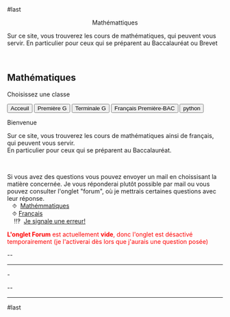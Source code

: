 <html>
 <head><title>Mathématiques</title>
    <meta charset="utf-8"/>
    <link href="style.css" rel="stylesheet" type="text/css"/>
     <link href="cit.css" rel="stylesheet" type="text/css"/>
     <script src="cit.js" data-import=""></script>
    <meta name="viewport" content="width=device-width, initial-scale=1">
    <link rel="stylesheet" href="https://www.w3schools.com/w3css/4/w3.css">
    <meta name="viewport" content="width=device-width, initial-scale=1">
    
<meta name="viewport" content="width=device-width, initial-scale=1">
<link rel="stylesheet" href="https://www.w3schools.com/w3css/4/w3.css">
<link rel="stylesheet" href="https://www.w3schools.com/w3css/4/w3.css">
#last 

<meta name="viewport" content="width=device-width, initial-scale=1" />
<link rel="stylesheet" href="https://www.w3schools.com/w3css/4/w3.css" />

<meta name="viewport" content="width=device-width, initial-scale=1">
<link rel="stylesheet" href="https://www.w3schools.com/w3css/4/w3.css">


 <style>
 .collapsible {
  background-color:#313131;
  color: white;
  cursor: pointer;
  padding: 18px;
  width: 100%;
  border: none;
  text-align: left;
  outline: none;
  font-size: 15px;
 }
 .active, .collapsible:hover {
    background-color: #313131;
 }
 .content {
    padding: 0 18px;
    display: none;
    overflow: hidden;
    background-color:#313131;
 }
 </style>
 </head>
 <body>
 <center><p id="para2">Mathémattiques</p></center>
 <p id="para3">Sur ce site, vous trouverez les cours de mathématiques, qui peuvent vous servir. En particulier pour ceux qui se préparent au Baccalauréat ou Brevet</p>
 <br>
<div class="w3-container">
  <h2>Mathématiques </h2>
  <p>Choisissez une classe</p>
</div>
 

<div class="w3-bar w3-black">
  <button class="w3-bar-item w3-button tablink w3-red" onclick="openCity(event,'Ac')">Acceuil</button>
  <!--<button class="w3-bar-item w3-button tablink" onclick="openCity(event,'Six')">Sixième</button>
 <button class="w3-bar-item w3-button tablink" onclick="openCity(event,'Cinq')">Cinquième</button>
  <button class="w3-bar-item w3-button tablink" onclick="openCity(event,'Quatre')">Quatrième</button>
 <button class="w3-bar-item w3-button tablink" onclick="openCity(event,'Trois')">Troisième</button>
  <button class="w3-bar-item w3-button tablink" onclick="openCity(event,'Seconde')">Seconde</button>-->
  <button class="w3-bar-item w3-button tablink" onclick="openCity(event,'Première')">Première G</button>
  <button class="w3-bar-item w3-button tablink" onclick="openCity(event,'Terminale')">Terminale G</button>
  <button class="w3-bar-item w3-button tablink" onclick="openCity(event,'Français')">Français Première-BAC</button>
  <button class="w3-bar-item w3-button tablink" onclick="openCity(event,'python')">python</button>
  <!-- <button class="w3-bar-item w3-button tablink" onclick="openCity(event,'Info')">Informatique</button>-->
</div>
 <div id="Ac" class="w3-container city">
   <p id="para2">Bienvenue</p>
  <p id="para3">Sur ce site, vous trouverez les cours de mathématiques ainsi de français, qui peuvent vous servir.<br /> En particulier pour ceux qui se préparent au Baccalauréat.</p>
 <br />
  <div id="center">
  <p id="para33">Si vous avez des questions vous pouvez envoyer un mail en choissisant la matière concernée. Je vous réponderai plutôt possible par mail ou vous pouvez consulter l'onglet "forum", où je mettrais certaines questions avec leur réponse. 
  <br />&nbsp;&nbsp;&nbsp;⯑ &nbsp;<a title="Question" href="mailto:ozcelebialican2005@gmail.com?subject=J'ai une question%5BMat%5D&amp;body=Ma%20question%20se%20porte%20sur%20les%20mathématiques%20(ne%20changez%20pas%20l'objet%20du%20mail).">Mathémmatiques</a>
  <br />&nbsp;&nbsp;&nbsp;⯑&nbsp;<a title="Question" href="mailto:ozcelebialican2005@gmail.com?subject=J'ai une question%5BFR%5D&amp;body=Ma%20question%20se%20porte%20sur%20le%20français%20 (ne%20changez%20pas%20l'objet%20du%20mail).">Français</a>
  <br /> &nbsp;&nbsp;&nbsp; ‼‽ &nbsp;<a title="Signaler une erreur" href="mailto:ozcelebialican2005@gmail.com?subject=%5BErreur%5D&amp;body=Ma%20question%20se%20porte%20sur%20le%20français%20 (ne%20changez%20pas%20l'objet%20du%20mail).%0ADans%20l'onglet:%0ANom%20du%20fichier:%0AErreur:">Je signale une erreur!</a>
  </p></div>
  <p><font style="color:red"><b>L'onglet Forum</b> est actuellement <b>vide</b>, donc l'onglet est désactivé temporairement (je l'activerai dès lors que j'aurais une question posée)</font></p>
  <p>--</p> 
  <hr />
 </div>

  <p id="para2">-</p>
  <p>--</p> 
  <hr>
 </div>
 <!--
 <div id="Six" class="w3-container city">
    <p id="para2">-</p>
    <p>--</p> 
 <hr> 
</div>
<div id="Cinq" class="w3-container city">
    <p id="para2">-</p>
    <p>--</p> 
  <hr>
</div>
<div id="Quatre" class="w3-container city">
    <p id="para2">-</p>
    <p>--</p> 
  <hr>
</div>
<div id="Tois" class="w3-container city" tyle="display:none">
    <p id="para2">-</p>
    <p>--</p> 
  <hr>
</div>
<div id="Seconde" class="w3-container city" tyle="display:none">
    <p id="para2">-</p>
    <p>--</p> 
  <hr>
</div>
<div id="Première" class="w3-container city" style="display:none">
  <p id="para2">-</p>
  <p>--</p> 
  <hr>
</div>-->

<div id="python" class="w3-container city" style="display:none">
   #1-<br>
   <link href="https://pyscript.net/alpha/pyscript.css" rel="stylesheet"></link> <script defer="defer" src="https://pyscript.net/alpha/pyscript.js"></script>
  <br>#2<br>
  <py-script>print("hello les petits fous")</py-script> 
   <br>#3<br>
   <meta charset="UTF-8"></meta> <title>pytest</title> <strong><link href="https://pyscript.net/alpha/pyscript.css" rel="stylesheet"></link> <script defer="defer" src="https://pyscript.net/alpha/pyscript.js"></script></strong>   <strong> <py-script> def wallis(n): pi = 2 for i in range(1,n): pi *= 4 * i ** 2 / (4 * i ** 2 - 1) return pi pi = wallis(100000) s = f"π est approximativement {pi:.3f}" print(s) </py-script></strong>  

 <br>#4<br>
   <meta charset="UTF-8"></meta> <title>pytest</title> <link href="https://pyscript.net/alpha/pyscript.css" rel="stylesheet"></link> <script defer="defer" src="https://pyscript.net/alpha/pyscript.js"></script>  <strong> <h1 id="pi">xxx</h1></strong> <py-script> def wallis(n): pi = 2 for i in range(1,n): pi *= 4 * i ** 2 / (4 * i ** 2 - 1) return pi pi = wallis(100000) s = f"π est approximativement {pi:.3f}" <strong>pyscript.write('pi', s)</strong> </py-script>  
  #fine <p id="para2">-</p>
  <p>--</p> 
  <hr>
</div>



<div id="Terminale" class="w3-container city" style="display:none">
 <p id="para1">Terminale Générale</p>
 <div class="w3-container">

 <button onclick="myFunction('Demo1')" class="w3-button w3-block w3-white w3-left-align"><p id="para6">📁  Equations différentielles</p></button>
  <div id="Demo1" class="w3-hide w3-container w3-light-grey">
    <ul>
      <li><a href="mat/Tle/ED/Cours-equations_differentielles.pdf" dowload=""><p id="para4">📄   Cours-Equations differentielles</p></a></li>
      <li><a href="mat/Tle/ED/TD-equations_differentielles.pdf" dowload=""><p id="para4">📄   TD-Equations differentielles</p></a></li>
      <li><a href="mat/Tle/ED/TD-equations_differentielles-correction.pdf" dowload=""><p id="para4">📄   Correction-Equations differentielles</p></a></li>
      <li><a href="https://notebook.basthon.fr/?ipynb=eJylVt1uEzkUfpWjIVInaBpSYLnIiosl6sUidkHdqjcMVM6Mkxo89uCfkjTKA-xb7CV5jrzYfsczaVoWtEi0SjK2z-93vnM866ySWvts8nadNTKIWgSRTdabIu1fhlUrs0nWCPextp9NVmTeRlfx3gPa_f0piqCs8VSr-Xy3ddIEBTXpS1Oa3ytVkLHRk9Caha6tcoRDcruttzp2qiY20FSfIg5ycS0rerMKV9YMqcbObvtdHwSVzj4vxDXL7LZBzLTCuhaGD6hCvJ4mpflzLxmcUEG6ZDIJHVlXO0k-qmthAuXeqkBIPyqEQK3Vq8q2SsKfIi-hb-M1iztqrCEPYzSEg2M67WP9OlSqj6KhSrkqwvLZFMJ0508M6ZVFkHDmBVVXwi0k3ReZ3ROpd9tOip12H_7_LYWfcoZch2IB1KPvY3bypkAsYoaEyYm2lZot6qNblP8TufDeVmq3BQ5R-btKgvY1HNEbgJzMJPS9lw0M_F_9Cvogu-iwB25I2v3DZg-A17Er3ygl-OeLCf2lOg3w5CbZZ9ok86Da0RV4hWrcUCs8G2uO2PBKOgL8jVCarpU4FC1vOWwUWhCO5iIGZiqkfcpGVJWMKiW7Vyk6FCrNdO3kGhHgFt-JwcMRR5ptinvdlAUXfZB1NpkL7eVXzcXVuttYpXkAQOEu1SNS6-xM7740kk2fIhFUXxh2VxAkAF5lTQCB547Rls2PgI_GgTWtzG4rlJN-1FHoNfI8UiawKMrIIEaD2gsXVBXBh8EfgyIhIvh40AxIqxl8MzElE7PVopLc5rBuzaKjvlhC9vVyAMrERh3s7rZGuoWCbGvDoVsSu-bWNZIbdzA4vWzz5ZCe01M6vRxTWWo5D2_737ws505U63qzXm7K0qnFVRi-X5883tBx10TfkKNbwWf7x3eDASMwlSEcAqO7cYFpieTfOELIr6QxwtXHL60Bt0uT9lsJUjUWuKAtGBYGVyKMVFyZylbLuISMRlmj3k8ugLYQN6jK-arlUnNNCxrUiBYt6OySxsWTAZmGZKBBh0p_cDJ-vz5-fLIZ0Esa3O7229iVF4dip_gwEFPJjsD-2NWSIYekQRVMFytvooBpQLdptIxAWrmUVZoBl2hUE7KJiVoXmY2hjYFvlXc_1Qqqaa0LfEW0K4wiMm1p-j10XKttAPtG7Yqf-LzVgRND_wgnmt0XwOvTFOlGb2kuxmDRyZjoAZ1L41NiSFsxvKKvCSaMDrjBzpLoOAmf8WTxQZhKsoS9aiAwZQF5_IwFpqIVlULfJNDgvfZdJOeyabu5rZqoOx85lmPugV-AL-YJ2I4WZvMhoR-Sztl0WKKRnyPrERrVw4HMxwWUHtIZPtMihTfs_EyFBn363gl9bmmQ8X1gauyIILG-uJzmAUr4hW0A8pDyEzpmL3LZ5seBHlGe7A-Hve03DG9nmefxLAXZ31NpRh_Mo5N1GHE9cvAVPobdTlBBy7zMpr1WuhDvhrVn_eGWLLNed6nFTGood1jmfnh7tDocfT_j_OKgsHCqzs9dlP3aX9nPOZ6_xeWTu0Re9897qtbKY9StLhOvi2xPb3SbVlUq86MP4lr4yqkWtjKpUw-P-AI1df5ZGbxQjS5nwnMvvVjhyvIvoh-1ts3Hw-GvuEPuvZBtfq6TfqxX393zmX2UDmPMt7LilRENW-qa_wnn3EPQH3QvHMQnWphFFIuDeLZBfGbGM13A89PD4rJRxrps8njzL9QOyEc">Complemetn du cours-ED en Physique-Chimie</a></li>
   </ul>
   </div>

   <button onclick="myFunction('Demo2')" class="w3-button w3-block w3-white w3-left-align">Open Section 2</button>
  <div id="Demo2" class="w3-hide w3-container w3-light-grey">
    <p>
     <ul>
      <li><a href="mat/Tle/ED/Cours-equations_differentielles.pdf" dowload=""><p id="para4">Cours-Equations differentielles</p></a></li>
      <li><a href="mat/Tle/ED/TD-equations_differentielles.pdf" dowload=""><p id="para4">TD-Equations differentielles</p></a></li>
      <li><a href="mat/Tle/ED/TD-equations_differentielles-correction.pdf" dowload=""><p id="para4">Correction-Equations differentielles</p></a></li>
   </ul></p>
</div>

   
   
   </div>
  <p></p>
  <hr>
</div>

<div id="Français" class="w3-container city" style="display:none">
  <center><p id="para1">Français- Première - BAC</p></center>
  <div id="center">
  <p id="para3" style="border: 1px solid black; padding: 10px;"> ⨝Je vous conseille vivement utiliser <a href="https://cnrtl.fr/definition/"><font sytle="color:#0000FF;"><u>CNRTL</u></font></a>, un dictionnaire en ligne (une référence de pluparts des proffesseur) ou si vous ne vous maîtrisez pas la langue française :<a href="https://www.wordreference.com/fr/"><font sytle="color:#0000FF;"><u>WordReference</u></font></a>
  <br> ⨝ Vous avez, dans les fichier ci-dessus, certaines questions (signalées par "¿" en début des questions).<br> Je vous invite à réfléchir à ses questions qui peuvent être très utiles pour la compréhension de certains passages ou pour une dissertation.
  <br>⨝ ⨝ S pour "Séance"</p></div>
  <p id="para2">- Programme officiel- Français pour  2024-2025</p>
    <ul>
        <li><a href="fr/2024-2025-G.pdf" dowload=""><p id="para4">Les œuvres au programme de Première Générale</p></a></li>
        <li><p id="para4"><a href="fr/2024-2025-T.pdf" dowload="">Les œuvres au programme de Première Technologique</a></p></li> 
    </ul>
    <p id="para2">-Arthur RIMBAUD, <i>Cahier de Douai</i></p>
        <ul>
            <li><a href="fr/Douai/Rimbaud-Cahier_de_Douai.pdf" dowload=""><p id="para4">Présentation de l'œuvre-S1</p></a></li>
            <!--<li><a href="fr/" dowland=""><p id="para4">Biographie de l'auteur-2</p></a></li>-->
        </ul>    
    <p id="para2">-Abbé Prévost, <i>Manon Lescaut</i></p>
        <ul>
            <li><a href="fr/Lescaut/Abbé_Prevost-Manon_Lescaut.pdf" dowload=""><p id="para4">Présentation de Parcours-S1</p></a></li>
            <li><a href="fr/Lescaut/ .pdf" dowload=""><p id="para4">Présentation de l'œuvre-S2</p></a></li>
            <li><a href="fr/Lescaut/Structure-Manon_Lescaut.pdf" dowload=""><p id="para4">Structure de l'œuvre-S3 </p></a></li>
            <li><a href="fr/Lescaut/Cit-Manon_Lescaut.pdf" dowload=""><p id="para4">Quelques citations -S4</p></a></li>
        </ul> 
        <!--<p id="para2">-Honoré de Balzac, <i>La Peau de chagrin</i></p>
        <ul>
            <li><a href="fr/Abbé_Prevost-Manon_Lescaut.pdf" dowload=""><p id="para4">Présentation de Parcours-1</p></a></li>
            <li><a href="fr/ .pdf" dowload=""><p id="para4">Présentation de l'œuvre-2</p></a></li>
         </ul>  
         <p id="para2">-Olympe de Gouges, <i>La Déclaration des droits de la femme et de la citoyenne</i></p>
        <ul>
            <li><a href="fr/DDFC/Olympe_de_Gouges-DDFC.pdf" dowload=""><p id="para4">Présentation de Parcours-1</p></a></li>
            <li><a href="fr/ .pdf" dowload=""><p id="para4">Présentation de l'œuvre-2</p></a></li>
         </ul>     -->
    <p id="para2">-Sujets de dissertation</p>
        <ul>
            <li><a href="fr/Douai/Dis-Cahier_de_Douai.pdf" dowland=""><p id="para4">Arthur RIMBAUD, <i> Cahier de Douai</i></p></a></li>
            <li><a href="fr/Chagrin/Dis-Peau_de_chagrin.pdf" dowland=""><p id="para4">Honoré de Balzac, <i>La Peau de chagrin</i></p></a> </li>
            <li><a href="fr/DDFC/Dis-DDFC.pdf" dowland=""><p id="para4">Olympe de Gouges, <i>Déclaration des droits de la femme et de la citoyenne </i></p></a> </li>
            <li><a href="fr/Lescaut/Dis-Manon_Lescaut.pdf" dowland=""><p id="para4">Abbé Prévost, <i>Manon Lescaut </i></p></a> </li>
            <li><a href="fr/sujet-de-BAC-2024.pdf" dowland=""><p id="para4">Sujets de Bac  de l'épreuve de 2024 </p></a> </li>
         </ul>
    <hr>
 </div>

 
<script>
function openCity(evt, cityName) {
  var i, x, tablinks;
  x = document.getElementsByClassName("city");
  for (i = 0; i < x.length; i++) {
    x[i].style.display = "none";
  }
  tablinks = document.getElementsByClassName("tablink");
  for (i = 0; i < x.length; i++) {
    tablinks[i].className = tablinks[i].className.replace(" w3-red", "");
  }
  document.getElementById(cityName).style.display = "block";
  evt.currentTarget.className += " w3-red";
}
</script>

<script>
function myFunction(id) {
  var x = document.getElementById(id);
  if (x.className.indexOf("w3-show") == -1) {
    x.className += " w3-show";
  } else { 
    x.className = x.className.replace(" w3-show", "");
  }
}
</script>
  

#last 
  <script>
function myFunction(id) {
  var x = document.getElementById(id);
  if (x.className.indexOf("w3-show") == -1) {
    x.className += " w3-show";
    x.previousElementSibling.className = 
    x.previousElementSibling.className.replace("w3-white", "w3-yellow");
  } else { 
    x.className = x.className.replace(" w3-show", "");
    x.previousElementSibling.className = 
    x.previousElementSibling.className.replace("w3-yellow", "w3-white");
  }
 }
</script>
 
  
  </script>
</script>
</body>
</html>